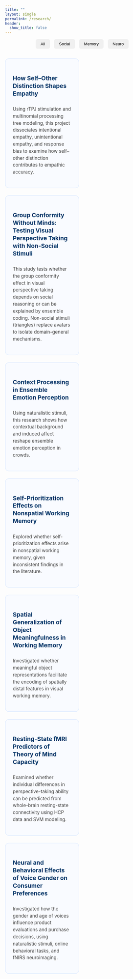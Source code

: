 ```yaml
---
title: ""
layout: single
permalink: /research/
header:
  show_title: false
---
```


<div style="text-align:center; margin-bottom: 2rem;">
  <button class="filter-button" onclick="filterSelection('all')">All</button>
  <button class="filter-button" onclick="filterSelection('social')">Social</button>
  <button class="filter-button" onclick="filterSelection('memory')">Memory</button>
  <button class="filter-button" onclick="filterSelection('neuro')">Neuro</button>
</div>

<div class="project-cards">

  <a href="/projects/social/empathy_rtpj" class="card-link social">
    <div class="card">
      <h3>How Self–Other Distinction Shapes Empathy</h3>
      <p>Using rTPJ stimulation and multinomial processing tree modeling, this project dissociates intentional empathy, unintentional empathy, and response bias to examine how self–other distinction contributes to empathic accuracy.</p>
    </div>
  </a>

  <a href="/projects/social/groupbias_perspectivetaking" class="card-link social">
    <div class="card">
      <h3>Group Conformity Without Minds: Testing Visual Perspective Taking with Non-Social Stimuli</h3>
      <p>This study tests whether the group conformity effect in visual perspective taking depends on social reasoning or can be explained by ensemble coding. Non-social stimuli (triangles) replace avatars to isolate domain-general mechanisms.</p>
    </div>
  </a>

  <a href="/projects/social/cep" class="card-link social">
    <div class="card">
      <h3>Context Processing in Ensemble Emotion Perception</h3>
      <p>Using naturalistic stimuli, this research shows how contextual background and induced affect reshape ensemble emotion perception in crowds.</p>
    </div>
  </a>

  <a href="/projects/memory/spe8vcs" class="card-link memory">
    <div class="card">
      <h3>Self-Prioritization Effects on Nonspatial Working Memory</h3>
      <p>Explored whether self-prioritization effects arise in nonspatial working memory, given inconsistent findings in the literature.</p>
    </div>
  </a>

  <a href="/projects/memory/meaningfulness" class="card-link memory">
    <div class="card">
      <h3>Spatial Generalization of Object Meaningfulness in Working Memory</h3>
      <p>Investigated whether meaningful object representations facilitate the encoding of spatially distal features in visual working memory.</p>
    </div>
  </a>

  <a href="/projects/neuro/predicting-empathy" class="card-link neuro">
    <div class="card">
      <h3>Resting-State fMRI Predictors of Theory of Mind Capacity</h3>
      <p>Examined whether individual differences in perspective-taking ability can be predicted from whole-brain resting-state connectivity using HCP data and SVM modeling.</p>
    </div>
  </a>

  <a href="/projects/neuro/voice-gender" class="card-link neuro">
    <div class="card">
      <h3>Neural and Behavioral Effects of Voice Gender on Consumer Preferences</h3>
      <p>Investigated how the gender and age of voices influence product evaluations and purchase decisions, using naturalistic stimuli, online behavioral tasks, and fNIRS neuroimaging.</p>
    </div>
  </a>

</div>

<script>
function filterSelection(category) {
  const links = document.querySelectorAll('.card-link');
  links.forEach(link => {
    if (category === 'all' || link.classList.contains(category)) {
      link.style.display = 'block';
    } else {
      link.style.display = 'none';
    }
  });
}
filterSelection('all');
</script>

<style>
/* Filter Buttons */
.filter-button {
  padding: 0.5rem 1rem;
  margin: 0 0.3rem;
  background: #f0f0f0;
  border: none;
  border-radius: 6px;
  cursor: pointer;
  font-weight: 500;
}
.filter-button:hover {
  background: #e0e0e0;
}

.project-cards {
  display: flex;
  flex-wrap: wrap;
  justify-content: space-between;
  gap: 1.5rem;
  margin-top: 1.5rem;
}

/* 카드 레이아웃 */
.card-link {
  width: 48%;
  text-decoration: none;
  color: inherit;
  transition: transform 0.2s, box-shadow 0.2s;
}
.card-link:hover .card {
  box-shadow: 0 6px 16px rgba(0, 123, 255, 0.25);
  transform: translateY(-3px);
}

/* 카드 디자인 */
.card {
  background: #f9fbff;
  border: 1px solid #cce0ff;
  border-radius: 12px;
  padding: 1.5rem;
  min-height: 260px;
  display: flex;
  flex-direction: column;
  justify-content: space-between;
}

/* 제목, 본문 */
.card h3 {
  font-size: 1.2rem;
  margin-bottom: 0.75rem;
  line-height: 1.3;
  color: #003366;
}

.card p {
  font-size: 0.95rem;
  color: #444;
  line-height: 1.5;
}

/* 모바일 대응 */
@media screen and (max-width: 768px) {
  .card-link {
    width: 100%;
    max-width: 95%;
  }
}
</style>
